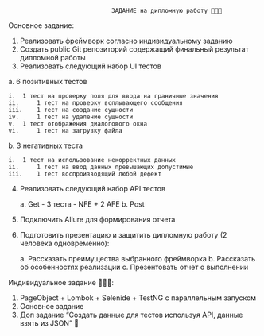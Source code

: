                                  ЗАДАНИЕ на дипломную работу 👩🏼‍💻

Основное задание:
1. 	Реализовать фреймворк согласно индивидуальному заданию
2. 	Создать public Git репозиторий содержащий финальный результат дипломной работы
3. 	Реализовать следующий набор UI тестов

a. 	6 позитивных тестов

    i. 	1 тест на проверку поля для ввода на граничные значения
    ii. 	1 тест на проверку всплывающего сообщения
    iii. 	1 тест на создание сущности
    iv. 	1 тест на удаление сущности
    v. 	1 тест отображения диалогового окна
    vi. 	1 тест на загрузку файла
b. 	3 негативных теста

    i. 	1 тест на использование некорректных данных
    ii. 	1 тест на ввод данных превышающих допустимые
    iii. 	1 тест воспроизводящий любой дефект
4. 	Реализовать следующий набор API тестов 

    a. 	Get - 3 теста - NFE + 2 AFE
    b. 	Post
5. 	Подключить Allure для формирования отчета
6. 	Подготовить презентацию и защитить дипломную работу (2 человека одновременно):

    a. 	Рассказать преимущества выбранного фреймворка
    b. 	Рассказать об особенностях реализации
    c. 	Презентовать отчет о выполнении

Индивидуальное задание 👩🏼‍🎓: 
1. PageObject + Lombok + Selenide + TestNG c параллельным запуском 
2. Основное задание 
3. Доп задание “Создать данные для тестов используя API, данные взять из JSON” 🤔

